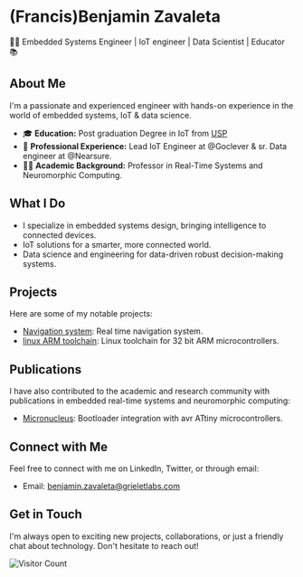 # (Francis)Benjamin Zavaleta

👨‍💻 Embedded Systems Engineer | IoT engineer | Data Scientist | Educator 📚

## About Me

I'm a passionate and experienced engineer with hands-on experience in the world of embedded systems, IoT & data science.

- 🎓 **Education:** Post graduation Degree in IoT from [USP](https://pt.wikipedia.org/wiki/Universidade_de_S%C3%A3o_Paulo)  
- 🏢 **Professional Experience:** Lead IoT Engineer at @Goclever & sr. Data engineer at @Nearsure.
- 👨‍🏫 **Academic Background:** Professor in Real-Time Systems and Neuromorphic Computing.

## What I Do

- I specialize in embedded systems design, bringing intelligence to connected devices.
- IoT solutions for a smarter, more connected world.
- Data science and engineering for data-driven robust decision-making systems.

## Projects

Here are some of my notable projects:

-  [Navigation system](https://github.com/fbzavaleta/api-device-gateway): Real time navigation system.
-  [linux ARM toolchain](https://github.com/fbzavaleta/TM4C123G-Linux-Toolchain): Linux toolchain for 32 bit ARM microcontrollers.

## Publications

I have also contributed to the academic and research community with publications in embedded real-time systems and neuromorphic computing:

-  [Micronucleus](https://www.linkedin.com/pulse/micronucleus-bootloader-para-mcus-avr-attiny-zavaleta-castro/?trackingId=kxvKyQctRqG%2BrlVTv9UWLA%3D%3D): Bootloader integration with avr ATtiny microcontrollers.

## Connect with Me

Feel free to connect with me on LinkedIn, Twitter, or through email:

- Email: [benjamin.zavaleta@grieletlabs.com](mailto:benjamin.zavaleta@grieletlabs.com)

## Get in Touch

I'm always open to exciting new projects, collaborations, or just a friendly chat about technology. Don't hesitate to reach out!

![Visitor Count](https://visitor-badge.laobi.icu/badge?page_id=fbzavaleta.fbzavaleta)




